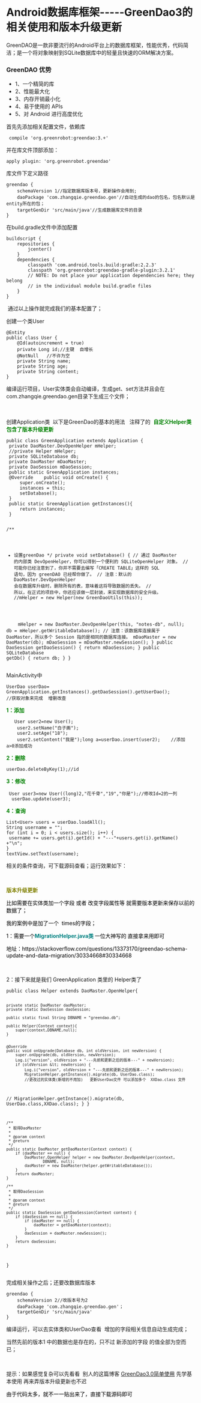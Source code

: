 # Android数据库框架-----GreenDao3的相关使用和版本升级更新
  <p>GreenDAO是一款非要流行的Android平台上的数据库框架，性能优秀，代码简洁；是一个将对象映射到SQLite数据库中的轻量且快速的ORM解决方案。</p> 
<span id="OSC_h3_1"></span>
<h3>GreenDAO 优势</h3> 
<ul> 
 <li>1、一个精简的库</li> 
 <li>2、性能最大化</li> 
 <li>3、内存开销最小化</li> 
 <li>4、易于使用的 APIs</li> 
 <li>5、对 Android 进行高度优化</li> 
</ul> 
<p>首先先添加相关配置文件，依赖库</p> 
<pre><code class="language-java"> compile 'org.greenrobot:greendao:3.+'</code></pre> 
<p>并在库文件顶部添加：</p> 
<pre><code class="language-java">apply plugin: 'org.greenrobot.greendao'</code></pre> 
<p>库文件下定义路径</p> 
<pre><code class="language-java">greendao {
    schemaVersion 1//指定数据库版本号，更新操作会用到;
    daoPackage 'com.zhangqie.greendao.gen'//自动生成的dao的包名，包名默认是entity所在的包；
    targetGenDir 'src/main/java'//生成数据库文件的目录
}</code></pre> 
<p>在build.gradle文件中添加配置</p> 
<pre><code class="language-java">buildscript {
    repositories {
        jcenter()
    }
    dependencies {
        classpath 'com.android.tools.build:gradle:2.2.3'
        classpath 'org.greenrobot:greendao-gradle-plugin:3.2.1'
        // NOTE: Do not place your application dependencies here; they belong
        // in the individual module build.gradle files
    }
}</code></pre> 
<p>&nbsp;通过以上操作就完成我们的基本配置了；</p> 
<p>创建一个类User</p> 
<pre><code class="language-java">@Entity
public class User {
    @Id(autoincrement = true)
    private Long id;//主键  自增长
    @NotNull   //不许为空
    private String name;
    private String age;
    private String content;
}</code></pre> 
<p>编译运行项目，User实体类会自动编译，生成get、set方法并且会在com.zhangqie.greendao.gen目录下生成三个文件；</p> 
<p>　　　　<img alt="" src="http://images2017.cnblogs.com/blog/1041439/201707/1041439-20170728142846243-640939689.png"></p> 
<p>创建Application类&nbsp; 以下是GreenDao的基本的用法&nbsp;&nbsp; 注释了的&nbsp; <span style="color:#008000"><strong>自定义Helper类包含了版本升级更新</strong></span></p> 
<pre><code class="language-java">public class GreenApplication extends Application {
 private DaoMaster.DevOpenHelper mHelper;
 //private Helper mHelper;
 private SQLiteDatabase db;
 private DaoMaster mDaoMaster;
 private DaoSession mDaoSession;
 public static GreenApplication instances;
 @Override    public void onCreate() {
     super.onCreate();
     instances = this;
     setDatabase();
 }
 public static GreenApplication getInstances(){
     return instances;
 }

/**
 * 设置greenDao
 */
private void setDatabase() {
    // 通过 DaoMaster 的内部类 DevOpenHelper，你可以得到一个便利的 SQLiteOpenHelper 对象。
    // 可能你已经注意到了，你并不需要去编写「CREATE TABLE」这样的 SQL 语句，因为 greenDAO 已经帮你做了。
    // 注意：默认的 DaoMaster.DevOpenHelper 会在数据库升级时，删除所有的表，意味着这将导致数据的丢失。
    // 所以，在正式的项目中，你还应该做一层封装，来实现数据库的安全升级。
　　 //mHelper = new Helper(new GreenDaoUtils(this));

　　
    mHelper = new DaoMaster.DevOpenHelper(this, "notes-db", null);
    db = mHelper.getWritableDatabase();
    // 注意：该数据库连接属于 DaoMaster，所以多个 Session 指的是相同的数据库连接。 
    mDaoMaster = new DaoMaster(db); 
    mDaoSession = mDaoMaster.newSession();
}
public DaoSession getDaoSession() {
      return mDaoSession;
}
public SQLiteDatabase getDb() {
      return db;
  }
}</code></pre> 
<p>MainActivity中</p> 
<pre><code class="language-java">UserDao userDao= GreenApplication.getInstances().getDaoSession().getUserDao();
//获取对象来完成  增删改查</code></pre> 
<p><strong><span style="color:#008000">1：添加</span></strong></p> 
<pre><code class="language-java">   User user2=new User();
    user2.setName("白子画");
    user2.setAge("18");
    user2.setContent("我是");long a=userDao.insert(user2);    //添加  a&gt;0添加成功</code></pre> 
<p><strong><span style="color:#008000">2：删除</span></strong></p> 
<pre><code class="language-java">userDao.deleteByKey(1);//id</code></pre> 
<p><strong><span style="color:#008000">3：修改</span></strong></p> 
<pre><code class="language-java"> User user3=new User((long)2,"花千骨","19","你是");//修改Id=2的一列
  userDao.update(user3);</code></pre> 
<p><strong><span style="color:#008000">4：查询</span></strong></p> 
<pre><code class="language-java">List&lt;User&gt; users = userDao.loadAll();
String username = "";
for (int i = 0; i &lt; users.size(); i++) {
 username += users.get(i).getId() + "---"+users.get(i).getName() +"\n";
}
textView.setText(username);</code></pre> 
<p>相关的条件查询，可下载源码查看；运行效果如下：</p> 
<p>&nbsp;&nbsp;&nbsp;&nbsp;&nbsp;&nbsp;&nbsp;&nbsp;&nbsp;&nbsp;&nbsp;&nbsp;&nbsp;&nbsp;&nbsp;&nbsp;&nbsp;&nbsp;&nbsp; <img alt="" src="http://images2017.cnblogs.com/blog/1041439/201707/1041439-20170728151520290-828622626.gif"></p> 
<p><span style="color:#808000"><strong>版本升级更新</strong></span></p> 
<p><span style="color:#000000">比如需要在实体类加一个字段 或者 改变字段属性等 就需要版本更新来保存以前的数据了；</span></p> 
<p><span style="color:#000000">我的案例中是加了一个&nbsp; times的字段；</span></p> 
<p><span style="color:#000000">1：需要一个<strong><span style="color:#008080">MigrationHelper.java类 </span></strong><span style="color:#008080"><span style="color:#000000">一位大神写的 直接拿来用即可 </span></span></span></p> 
<p><span style="color:#000000"><span style="color:#008080"><span style="color:#000000">地址：https://stackoverflow.com/questions/13373170/greendao-schema-update-and-data-migration/30334668#30334668</span></span></span></p> 
<p>&nbsp;</p> 
<p>2：接下来就是我们 GreenApplication 类里的 Helper类了</p> 
<pre><code class="language-java">public class Helper extends DaoMaster.OpenHelper{

    private static DaoMaster daoMaster;
    private static DaoSession daoSession;

    public static final String DBNAME = "greendao.db";

    public Helper(Context context){
        super(context,DBNAME,null);
    }


    @Override
    public void onUpgrade(Database db, int oldVersion, int newVersion) {
        super.onUpgrade(db, oldVersion, newVersion);
        Log.i("version", oldVersion + "---先前和更新之后的版本---" + newVersion);
        if (oldVersion &lt; newVersion) {
            Log.i("version", oldVersion + "---先前和更新之后的版本---" + newVersion);
            MigrationHelper.getInstance().migrate(db, UserDao.class);
            //更改过的实体类(新增的不用加)   更新UserDao文件 可以添加多个  XXDao.class 文件
//             MigrationHelper.getInstance().migrate(db, UserDao.class,XXDao.class);
        }
    }

    /**
     * 取得DaoMaster
     *
     * @param context
     * @return
     */
    public static DaoMaster getDaoMaster(Context context) {
        if (daoMaster == null) {
            DaoMaster.OpenHelper helper = new DaoMaster.DevOpenHelper(context,
                    DBNAME, null);
            daoMaster = new DaoMaster(helper.getWritableDatabase());
        }
        return daoMaster;
    }

    /**
     * 取得DaoSession
     *
     * @param context
     * @return
     */
    public static DaoSession getDaoSession(Context context) {
        if (daoSession == null) {
            if (daoMaster == null) {
                daoMaster = getDaoMaster(context);
            }
            daoSession = daoMaster.newSession();
        }
        return daoSession;
    }
}</code></pre> 
<p>完成相关操作之后；还要改数据库版本</p> 
<pre><code class="language-java">greendao {
    schemaVersion 2//改版本号为2
    daoPackage 'com.zhangqie.greendao.gen'；
    targetGenDir 'src/main/java'
}</code></pre> 
<p>编译运行，可以去实体类和UserDao查看&nbsp; 增加的字段相关信息自动生成完成；</p> 
<p>当然先前的版本1 中的数据也是存在的，只不过 新添加的字段 的值全部为空而已；</p> 
<p>&nbsp;</p> 
<p>提示：如果感觉复杂可以先看看&nbsp; 别人的这篇博客&nbsp;<a href="http://www.jianshu.com/p/4986100eff90" target="_blank" rel="nofollow">GreenDao3.0简单使用</a> 先学基本使用 再来弄版本升级更新也不迟</p> 
<p><span style="color:#000000">由于代码太多，就不一一贴出来了，直接下载源码即可&nbsp;</span></p> 
